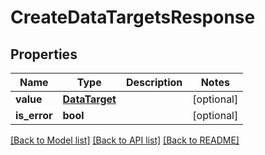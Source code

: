 # CreateDataTargetsResponse

## Properties
Name | Type | Description | Notes
------------ | ------------- | ------------- | -------------
**value** | [**DataTarget**](DataTarget.md) |  | [optional] 
**is_error** | **bool** |  | [optional] 

[[Back to Model list]](../README.md#documentation-for-models) [[Back to API list]](../README.md#documentation-for-api-endpoints) [[Back to README]](../README.md)

